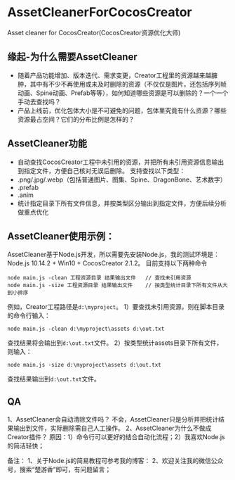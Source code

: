 # AssetCleanerForCocosCreator
Asset cleaner for CocosCreator(CocosCreator资源优化大师)

## 缘起-为什么需要AssetCleaner
- 随着产品功能增加、版本迭代、需求变更，Creator工程里的资源越来越臃肿，其中有不少不再使用或未及时删除的资源（不仅仅是图片，还包括序列帧动画、Spine动画、Prefab等等），如何知道哪些资源是可以删除的？一个一个手动去查找吗？
- 产品上线前，优化包体大小是不可避免的问题，包体里究竟有什么资源？哪些资源最占空间？它们的分布比例是怎样的？

## AssetCleaner功能
- 自动查找CocosCreator工程中未引用的资源，并把所有未引用资源信息输出到指定文件，方便自己核对无误后删除。
支持查找以下类型：
 - .png/.jpg/.webp（包括普通图片、图集、Spine、DragonBone、艺术数字）
 - .prefab
 - .anim
- 统计指定目录下所有文件信息，并按类型区分输出到指定文件，方便后续分析做重点优化

## AssetCleaner使用示例：
AssetCleaner基于Node.js开发，所以需要先安装Node.js，我的测试环境是：Node.js 10.14.2 + Win10 + CocosCreator 2.1.2。
目前支持以下两种命令
```
node main.js -clean 工程资源目录 结果输出文件  	// 查找未引用资源
node main.js -size 工程资源目录 结果输出文件	// 按类型统计目录下所有文件从大到小排序
```
例如，Creator工程路径是`d:\myproject`。
1）要查找未引用资源，则在脚本目录的命令行输入：
```
node main.js -clean d:\myproject\assets d:\out.txt
```
查找结果将会输出到`d:\out.txt`文件。
2）按类型统计assets目录下所有文件，则输入：
```
node main.js -size d:\myproject\assets d:\out.txt
```
查找结果输出到`d:\out.txt`文件。

## QA
1、AssetCleaner会自动清除文件吗？
不会，AssetCleaner只是分析并把统计结果输出到文件，实际删除需自己人工操作。
2、AssetCleaner为什么不做成Creator插件？
原因：1）命令行可以更好的结合自动化流程；2）我喜欢Node.js的简洁轻快；

备注：
1、关于Node.js的简易教程可参考我的博客：
2、欢迎关注我的微信公众号，搜索“楚游香”即可，有问题留言；

